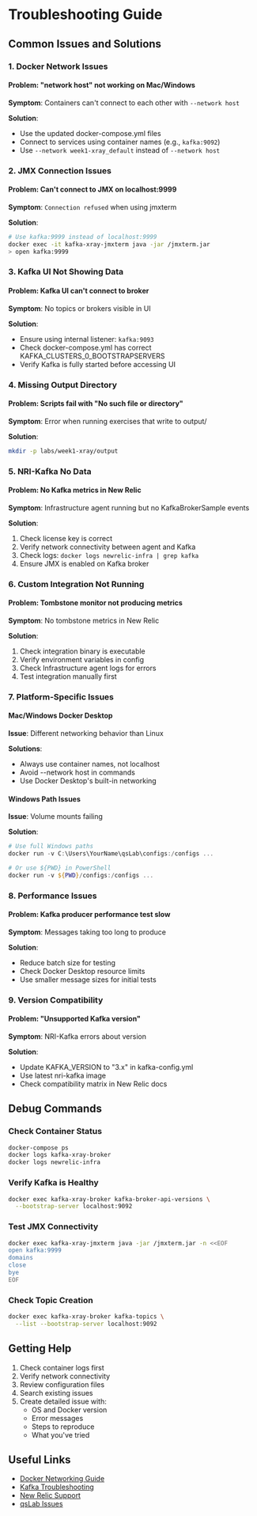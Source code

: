 # Troubleshooting Guide

## Common Issues and Solutions

### 1. Docker Network Issues

#### Problem: "network host" not working on Mac/Windows
**Symptom**: Containers can't connect to each other with `--network host`

**Solution**: 
- Use the updated docker-compose.yml files
- Connect to services using container names (e.g., `kafka:9092`)
- Use `--network week1-xray_default` instead of `--network host`

### 2. JMX Connection Issues

#### Problem: Can't connect to JMX on localhost:9999
**Symptom**: `Connection refused` when using jmxterm

**Solution**:
```bash
# Use kafka:9999 instead of localhost:9999
docker exec -it kafka-xray-jmxterm java -jar /jmxterm.jar
> open kafka:9999
```

### 3. Kafka UI Not Showing Data

#### Problem: Kafka UI can't connect to broker
**Symptom**: No topics or brokers visible in UI

**Solution**:
- Ensure using internal listener: `kafka:9093`
- Check docker-compose.yml has correct KAFKA_CLUSTERS_0_BOOTSTRAPSERVERS
- Verify Kafka is fully started before accessing UI

### 4. Missing Output Directory

#### Problem: Scripts fail with "No such file or directory"
**Symptom**: Error when running exercises that write to output/

**Solution**:
```bash
mkdir -p labs/week1-xray/output
```

### 5. NRI-Kafka No Data

#### Problem: No Kafka metrics in New Relic
**Symptom**: Infrastructure agent running but no KafkaBrokerSample events

**Solution**:
1. Check license key is correct
2. Verify network connectivity between agent and Kafka
3. Check logs: `docker logs newrelic-infra | grep kafka`
4. Ensure JMX is enabled on Kafka broker

### 6. Custom Integration Not Running

#### Problem: Tombstone monitor not producing metrics
**Symptom**: No tombstone metrics in New Relic

**Solution**:
1. Check integration binary is executable
2. Verify environment variables in config
3. Check Infrastructure agent logs for errors
4. Test integration manually first

### 7. Platform-Specific Issues

#### Mac/Windows Docker Desktop
**Issue**: Different networking behavior than Linux

**Solutions**:
- Always use container names, not localhost
- Avoid --network host in commands
- Use Docker Desktop's built-in networking

#### Windows Path Issues
**Issue**: Volume mounts failing

**Solution**:
```powershell
# Use full Windows paths
docker run -v C:\Users\YourName\qsLab\configs:/configs ...

# Or use ${PWD} in PowerShell
docker run -v ${PWD}/configs:/configs ...
```

### 8. Performance Issues

#### Problem: Kafka producer performance test slow
**Symptom**: Messages taking too long to produce

**Solution**:
- Reduce batch size for testing
- Check Docker Desktop resource limits
- Use smaller message sizes for initial tests

### 9. Version Compatibility

#### Problem: "Unsupported Kafka version"
**Symptom**: NRI-Kafka errors about version

**Solution**:
- Update KAFKA_VERSION to "3.x" in kafka-config.yml
- Use latest nri-kafka image
- Check compatibility matrix in New Relic docs

## Debug Commands

### Check Container Status
```bash
docker-compose ps
docker logs kafka-xray-broker
docker logs newrelic-infra
```

### Verify Kafka is Healthy
```bash
docker exec kafka-xray-broker kafka-broker-api-versions \
  --bootstrap-server localhost:9092
```

### Test JMX Connectivity
```bash
docker exec kafka-xray-jmxterm java -jar /jmxterm.jar -n <<EOF
open kafka:9999
domains
close
bye
EOF
```

### Check Topic Creation
```bash
docker exec kafka-xray-broker kafka-topics \
  --list --bootstrap-server localhost:9092
```

## Getting Help

1. Check container logs first
2. Verify network connectivity
3. Review configuration files
4. Search existing issues
5. Create detailed issue with:
   - OS and Docker version
   - Error messages
   - Steps to reproduce
   - What you've tried

## Useful Links

- [Docker Networking Guide](https://docs.docker.com/network/)
- [Kafka Troubleshooting](https://kafka.apache.org/documentation/#basic_ops_consumer_lag)
- [New Relic Support](https://support.newrelic.com)
- [qsLab Issues](https://github.com/deepaucksharma/qsLab/issues)
